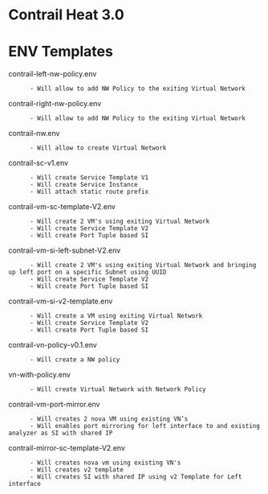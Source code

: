 # Contrail Heat 3.0

# ENV Templates 

contrail-left-nw-policy.env   

          - Will allow to add NW Policy to the exiting Virtual Network

contrail-right-nw-policy.env  

          - Will allow to add NW Policy to the exiting Virtual Network

contrail-nw.env	             

          - Will allow to create Virtual Network

contrail-sc-v1.env            

          - Will create Service Template V1
          - Will create Service Instance
          - Will attach static route prefix

contrail-vm-sc-template-V2.env 

          - Will create 2 VM's using exiting Virtual Network
          - Will create Service Template V2
          - Will create Port Tuple based SI
                                 
contrail-vm-si-left-subnet-V2.env 

          - Will create 2 VM's using exiting Virtual Network and bringing up left port on a specific Subnet using UUID
          - Will create Service Template V2
          - Will create Port Tuple based SI

contrail-vm-si-v2-template.env  

          - Will create a VM using exiting Virtual Network
          - Will create Service Template V2
          - Will create Port Tuple based SI

contrail-vn-policy-v0.1.env     

          - Will create a NW policy

vn-with-policy.env              

          - Will create Virtual Network with Network Policy

contrail-vm-port-mirror.env

          - Will creates 2 nova VM using existing VN’s 
          - Will enables port mirroring for left interface to and existing analyzer as SI with shared IP

contrail-mirror-sc-template-V2.env

          - Will creates nova vm using existing VN's
          - Will creates v2 template
          - Will creates SI with shared IP using v2 Template for Left interface
